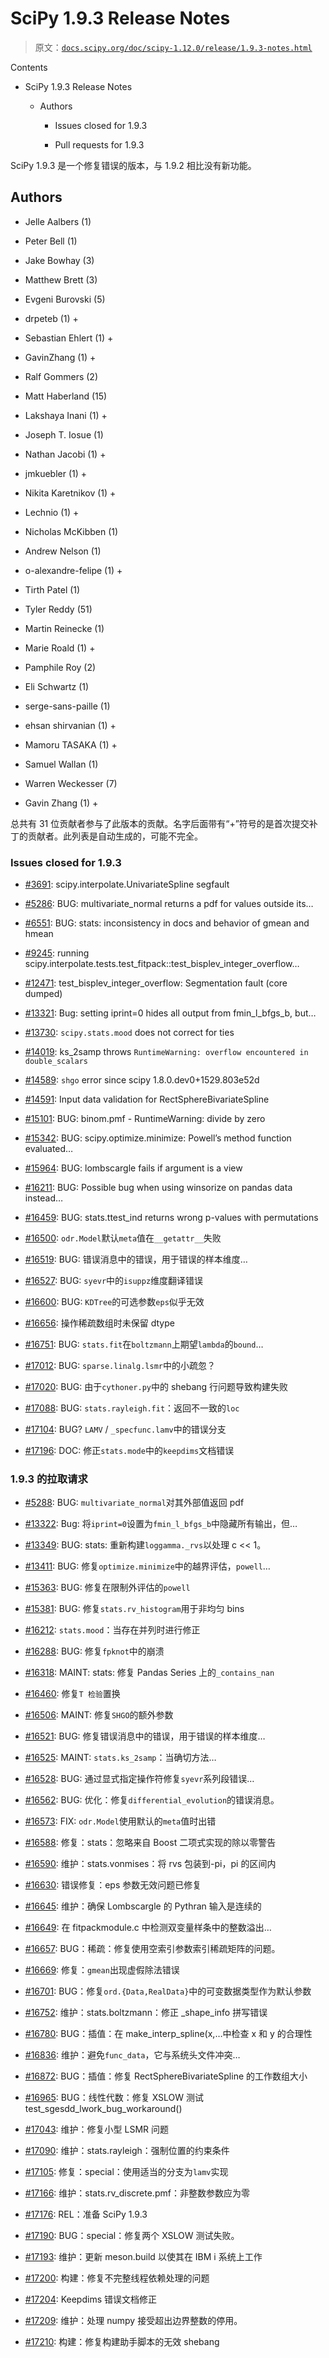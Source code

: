 # SciPy 1.9.3 Release Notes

> 原文：[`docs.scipy.org/doc/scipy-1.12.0/release/1.9.3-notes.html`](https://docs.scipy.org/doc/scipy-1.12.0/release/1.9.3-notes.html)

Contents

+   SciPy 1.9.3 Release Notes

    +   Authors

        +   Issues closed for 1.9.3

        +   Pull requests for 1.9.3

SciPy 1.9.3 是一个修复错误的版本，与 1.9.2 相比没有新功能。

## Authors

+   Jelle Aalbers (1)

+   Peter Bell (1)

+   Jake Bowhay (3)

+   Matthew Brett (3)

+   Evgeni Burovski (5)

+   drpeteb (1) +

+   Sebastian Ehlert (1) +

+   GavinZhang (1) +

+   Ralf Gommers (2)

+   Matt Haberland (15)

+   Lakshaya Inani (1) +

+   Joseph T. Iosue (1)

+   Nathan Jacobi (1) +

+   jmkuebler (1) +

+   Nikita Karetnikov (1) +

+   Lechnio (1) +

+   Nicholas McKibben (1)

+   Andrew Nelson (1)

+   o-alexandre-felipe (1) +

+   Tirth Patel (1)

+   Tyler Reddy (51)

+   Martin Reinecke (1)

+   Marie Roald (1) +

+   Pamphile Roy (2)

+   Eli Schwartz (1)

+   serge-sans-paille (1)

+   ehsan shirvanian (1) +

+   Mamoru TASAKA (1) +

+   Samuel Wallan (1)

+   Warren Weckesser (7)

+   Gavin Zhang (1) +

总共有 31 位贡献者参与了此版本的贡献。名字后面带有“+”符号的是首次提交补丁的贡献者。此列表是自动生成的，可能不完全。

### Issues closed for 1.9.3

+   [#3691](https://github.com/scipy/scipy/issues/3691): scipy.interpolate.UnivariateSpline segfault

+   [#5286](https://github.com/scipy/scipy/issues/5286): BUG: multivariate_normal returns a pdf for values outside its…

+   [#6551](https://github.com/scipy/scipy/issues/6551): BUG: stats: inconsistency in docs and behavior of gmean and hmean

+   [#9245](https://github.com/scipy/scipy/issues/9245): running scipy.interpolate.tests.test_fitpack::test_bisplev_integer_overflow…

+   [#12471](https://github.com/scipy/scipy/issues/12471): test_bisplev_integer_overflow: Segmentation fault (core dumped)

+   [#13321](https://github.com/scipy/scipy/issues/13321): Bug: setting iprint=0 hides all output from fmin_l_bfgs_b, but…

+   [#13730](https://github.com/scipy/scipy/issues/13730): `scipy.stats.mood` does not correct for ties

+   [#14019](https://github.com/scipy/scipy/issues/14019): ks_2samp throws `RuntimeWarning: overflow encountered in double_scalars`

+   [#14589](https://github.com/scipy/scipy/issues/14589): `shgo` error since scipy 1.8.0.dev0+1529.803e52d

+   [#14591](https://github.com/scipy/scipy/issues/14591): Input data validation for RectSphereBivariateSpline

+   [#15101](https://github.com/scipy/scipy/issues/15101): BUG: binom.pmf - RuntimeWarning: divide by zero

+   [#15342](https://github.com/scipy/scipy/issues/15342): BUG: scipy.optimize.minimize: Powell’s method function evaluated…

+   [#15964](https://github.com/scipy/scipy/issues/15964): BUG: lombscargle fails if argument is a view

+   [#16211](https://github.com/scipy/scipy/issues/16211): BUG: Possible bug when using winsorize on pandas data instead…

+   [#16459](https://github.com/scipy/scipy/issues/16459): BUG: stats.ttest_ind returns wrong p-values with permutations

+   [#16500](https://github.com/scipy/scipy/issues/16500): `odr.Model`默认`meta`值在`__getattr__`失败

+   [#16519](https://github.com/scipy/scipy/issues/16519): BUG: 错误消息中的错误，用于错误的样本维度…

+   [#16527](https://github.com/scipy/scipy/issues/16527): BUG: `syevr`中的`isuppz`维度翻译错误

+   [#16600](https://github.com/scipy/scipy/issues/16600): BUG: `KDTree`的可选参数`eps`似乎无效

+   [#16656](https://github.com/scipy/scipy/issues/16656): 操作稀疏数组时未保留 dtype

+   [#16751](https://github.com/scipy/scipy/issues/16751): BUG: `stats.fit`在`boltzmann`上期望`lambda`的`bound`…

+   [#17012](https://github.com/scipy/scipy/issues/17012): BUG: `sparse.linalg.lsmr`中的小疏忽？

+   [#17020](https://github.com/scipy/scipy/issues/17020): BUG: 由于`cythoner.py`中的 shebang 行问题导致构建失败

+   [#17088](https://github.com/scipy/scipy/issues/17088): BUG: `stats.rayleigh.fit`：返回不一致的`loc`

+   [#17104](https://github.com/scipy/scipy/issues/17104): BUG? `LAMV` / `_specfunc.lamv`中的错误分支

+   [#17196](https://github.com/scipy/scipy/issues/17196): DOC: 修正`stats.mode`中的`keepdims`文档错误

### 1.9.3 的拉取请求

+   [#5288](https://github.com/scipy/scipy/pull/5288): BUG: `multivariate_normal`对其外部值返回 pdf

+   [#13322](https://github.com/scipy/scipy/pull/13322): Bug: 将`iprint=0`设置为`fmin_l_bfgs_b`中隐藏所有输出，但…

+   [#13349](https://github.com/scipy/scipy/pull/13349): BUG: stats: 重新构建`loggamma._rvs`以处理 c << 1。

+   [#13411](https://github.com/scipy/scipy/pull/13411): BUG: 修复`optimize.minimize`中的越界评估，`powell`…

+   [#15363](https://github.com/scipy/scipy/pull/15363): BUG: 修复在限制外评估的`powell`

+   [#15381](https://github.com/scipy/scipy/pull/15381): BUG: 修复`stats.rv_histogram`用于非均匀 bins

+   [#16212](https://github.com/scipy/scipy/pull/16212): `stats.mood`：当存在并列时进行修正

+   [#16288](https://github.com/scipy/scipy/pull/16288): BUG: 修复`fpknot`中的崩溃

+   [#16318](https://github.com/scipy/scipy/pull/16318): MAINT: stats: 修复 Pandas Series 上的`_contains_nan`

+   [#16460](https://github.com/scipy/scipy/pull/16460): 修复`T 检验`置换

+   [#16506](https://github.com/scipy/scipy/pull/16506): MAINT: 修复`SHGO`的额外参数

+   [#16521](https://github.com/scipy/scipy/pull/16521): BUG: 修复错误消息中的错误，用于错误的样本维度…

+   [#16525](https://github.com/scipy/scipy/pull/16525): MAINT: `stats.ks_2samp`：当确切方法…

+   [#16528](https://github.com/scipy/scipy/pull/16528): BUG: 通过显式指定操作符修复`syevr`系列段错误…

+   [#16562](https://github.com/scipy/scipy/pull/16562): BUG: 优化：修复`differential_evolution`的错误消息。

+   [#16573](https://github.com/scipy/scipy/pull/16573): FIX: `odr.Model`使用默认的`meta`值时出错

+   [#16588](https://github.com/scipy/scipy/pull/16588): 修复：stats：忽略来自 Boost 二项式实现的除以零警告

+   [#16590](https://github.com/scipy/scipy/pull/16590): 维护：stats.vonmises：将 rvs 包装到-pi，pi 的区间内

+   [#16630](https://github.com/scipy/scipy/pull/16630): 错误修复：eps 参数无效问题已修复

+   [#16645](https://github.com/scipy/scipy/pull/16645): 维护：确保 Lombscargle 的 Pythran 输入是连续的

+   [#16649](https://github.com/scipy/scipy/pull/16649): 在 fitpackmodule.c 中检测双变量样条中的整数溢出…

+   [#16657](https://github.com/scipy/scipy/pull/16657): BUG：稀疏：修复使用空索引参数索引稀疏矩阵的问题。

+   [#16669](https://github.com/scipy/scipy/pull/16669): 修复：`gmean`出现虚假除法错误

+   [#16701](https://github.com/scipy/scipy/pull/16701): BUG：修复`ord.{Data,RealData}`中的可变数据类型作为默认参数

+   [#16752](https://github.com/scipy/scipy/pull/16752): 维护：stats.boltzmann：修正 _shape_info 拼写错误

+   [#16780](https://github.com/scipy/scipy/pull/16780): BUG：插值：在 make_interp_spline(x,…中检查 x 和 y 的合理性

+   [#16836](https://github.com/scipy/scipy/pull/16836): 维护：避免`func_data`，它与系统头文件冲突…

+   [#16872](https://github.com/scipy/scipy/pull/16872): BUG：插值：修复 RectSphereBivariateSpline 的工作数组大小

+   [#16965](https://github.com/scipy/scipy/pull/16965): BUG：线性代数：修复 XSLOW 测试 test_sgesdd_lwork_bug_workaround()

+   [#17043](https://github.com/scipy/scipy/pull/17043): 维护：修复小型 LSMR 问题

+   [#17090](https://github.com/scipy/scipy/pull/17090): 维护：stats.rayleigh：强制位置的约束条件

+   [#17105](https://github.com/scipy/scipy/pull/17105): 修复：special：使用适当的分支为`lamv`实现

+   [#17166](https://github.com/scipy/scipy/pull/17166): 维护：stats.rv_discrete.pmf：非整数参数应为零

+   [#17176](https://github.com/scipy/scipy/pull/17176): REL：准备 SciPy 1.9.3

+   [#17190](https://github.com/scipy/scipy/pull/17190): BUG：special：修复两个 XSLOW 测试失败。

+   [#17193](https://github.com/scipy/scipy/pull/17193): 维护：更新 meson.build 以使其在 IBM i 系统上工作

+   [#17200](https://github.com/scipy/scipy/pull/17200): 构建：修复不完整线程依赖处理的问题

+   [#17204](https://github.com/scipy/scipy/pull/17204): Keepdims 错误文档修正

+   [#17209](https://github.com/scipy/scipy/pull/17209): 维护：处理 numpy 接受超出边界整数的停用。

+   [#17210](https://github.com/scipy/scipy/pull/17210): 构建：修复构建助手脚本的无效 shebang
